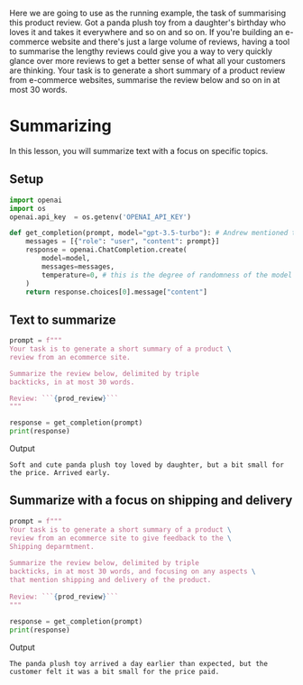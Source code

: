 Here we are going to use as the running example, the task of summarising this product review. Got a panda plush toy from a daughter's birthday 
who loves it and takes it everywhere and so on and so on. If you're building an e-commerce website and there's just a large volume of reviews, having 
a tool to summarise the lengthy reviews could give you a way to very quickly glance over more reviews to get a better sense of what all your 
customers are thinking. Your task is to generate a short summary of a product review from e-commerce websites, summarise  the review below and so on in at 
most 30 words.

# Summarizing
In this lesson, you will summarize text with a focus on specific topics.

## Setup
```python
import openai
import os
openai.api_key  = os.getenv('OPENAI_API_KEY')
```
```python
def get_completion(prompt, model="gpt-3.5-turbo"): # Andrew mentioned that the prompt/ completion paradigm is preferable for this class
    messages = [{"role": "user", "content": prompt}]
    response = openai.ChatCompletion.create(
        model=model,
        messages=messages,
        temperature=0, # this is the degree of randomness of the model's output
    )
    return response.choices[0].message["content"]
 ```
 ## Text to summarize
```python
prompt = f"""
Your task is to generate a short summary of a product \
review from an ecommerce site. 

Summarize the review below, delimited by triple 
backticks, in at most 30 words. 

Review: ```{prod_review}```
"""

response = get_completion(prompt)
print(response)
```
Output
```
Soft and cute panda plush toy loved by daughter, but a bit small for the price. Arrived early.
```
## Summarize with a focus on shipping and delivery
```python
prompt = f"""
Your task is to generate a short summary of a product \
review from an ecommerce site to give feedback to the \
Shipping deparmtment. 
​
Summarize the review below, delimited by triple 
backticks, in at most 30 words, and focusing on any aspects \
that mention shipping and delivery of the product. 
​
Review: ```{prod_review}```
"""
​
response = get_completion(prompt)
print(response)
```
Output
```
The panda plush toy arrived a day earlier than expected, but the customer felt it was a bit small for the price paid.
```
